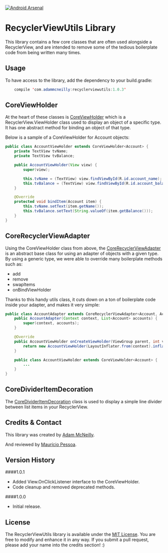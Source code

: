 [![Android Arsenal](https://img.shields.io/badge/Android%20Arsenal-RecyclerViewUtils-green.svg?style=true)](https://android-arsenal.com/details/1/3979)

RecyclerViewUtils Library
=============

This library contains a few core classes that are often used alongside a RecyclerView, and are intended to remove some of the tedious boilerplate code from being written many times.

Usage
-----

To have access to the library, add the dependency to your build.gradle:

```java
	compile 'com.adammcneilly:recyclerviewutils:1.0.3'
```


CoreViewHolder
--------------

At the heart of these classes is [CoreViewHolder](https://github.com/AdamMc331/RecyclerViewUtils/blob/master/lib/src/main/java/com/adammcneilly/recyclerviewutils/CoreViewHolder.java) which is a RecyclerView.ViewHolder class used to display an object of a specific type. It has one abstract method for binding an object of that type.

Below is a sample of a CoreViewHolder for Account objects:

```java
public class AccountViewHolder extends CoreViewHolder<Account> {
    private TextView tvName;
    private TextView tvBalance;

    public AccountViewHolder(View view) {
        super(view);

        this.tvName = (TextView) view.findViewById(R.id.account_name);
        this.tvBalance = (TextView) view.findViewById(R.id.account_balance);
    }

    @Override
    protected void bindItem(Account item) {
        this.tvName.setText(item.getName());
        this.tvBalance.setText(String.valueOf(item.getBalance()));
    }
}
```

CoreRecyclerViewAdapter
-----------------------

Using the CoreViewHolder class from above, the [CoreRecyclerViewAdapter](https://github.com/AdamMc331/RecyclerViewUtils/blob/master/lib/src/main/java/com/adammcneilly/recyclerviewutils/CoreRecyclerViewAdapter.java) is an abstract base class for using an adapter of objects with a given type. By using a generic type, we were able to override many boilerplate methods such as:

 * add
 * remove
 * swapItems
 * onBindViewHolder

Thanks to this handy utils class, it cuts down on a ton of boilerplate code inside your adapter, and makes it very simple:

```java
public class AccountAdapter extends CoreRecyclerViewAdapter<Account, AccountAdapter.AccountViewHolder>{
    public AccountAdapter(Context context, List<Account> accounts) {
        super(context, accounts);
    }

    @Override
    public AccountViewHolder onCreateViewHolder(ViewGroup parent, int viewType) {
        return new AccountViewHolder(LayoutInflater.from(context).inflate(R.layout.list_item_account, parent, false));
    }

    public class AccountViewHolder extends CoreViewHolder<Account> {
        ...
    }
}
```

CoreDividerItemDecoration
-------------------------

The [CoreDividerItemDecoration](https://github.com/AdamMc331/RecyclerViewUtils/blob/master/lib/src/main/java/com/adammcneilly/recyclerviewutils/CoreDividerItemDecoration.java) class is used to display a simple line divider between list items in your RecyclerView.

Credits & Contact
-----------------

This library was created by [Adam McNeilly](http://adammcneilly.com).

And reviewed by [Maurício Pessoa](https://github.com/Mauker1).

Version History
---------------

####1.0.1
 - Added View.OnClickListener interface to the CoreViewHolder.
 - Code cleanup and removed deprecated methods.

####1.0.0
 - Initial release.

License
-------

The RecyclerViewUtils library is available under the [MIT License](https://opensource.org/licenses/MIT). You are free to modify and enhance it in any way. If you submit a pull request, please add your name into the credits section! :)
